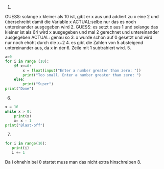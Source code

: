 1.
GUESS: solange x kleiner als 10 ist, gibt er x aus und addiert zu x eine 2 und überschreibt damit die Variable x
ACTUAL:selbe nur das es noch untereinander ausgegeben wird
2.
GUESS: es setzt x aus 1 und solange das kleiner ist als 64 wird x ausgegeben und mal 2 gerechnet und untereinander ausgegeben
ACTUAL: genau so
3.
x wurde schon auf 0 gesetzt und wird nur noch ehöht durch die x+2
4.
 es gibt die Zahlen von 5 absteigend untereinander aus, da x in der 6. Zeile mit 1 subtrahiert wird.
5.
```Python
x=0
for i in range (10):
    if x<=0:
        x = float(input("Enter a number greater than zero: "))
        print("Too small. Enter a number greater than zero: ")
    else:
        print("Super")
print("Done")
```
6.
```Python
x = 10
while x > 0:
    print(x)
    x= x - 1
print("Blast-off")
 ```
 7.
 ```Python
 for i in range(10):
    print(i)
    i += 1
```
Da i ohnehin bei 0 startet muss man das nicht extra hinschreiben
8.


